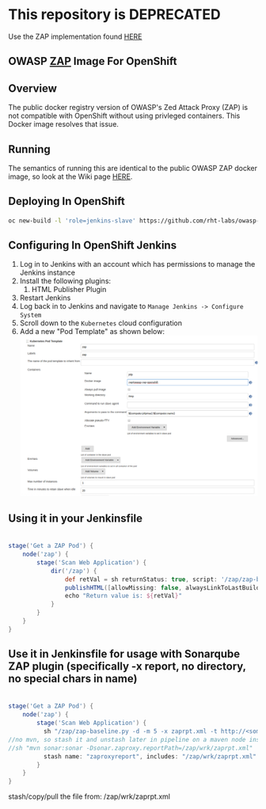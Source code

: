 # This repository is **DEPRECATED**
Use the ZAP implementation found [HERE](https://github.com/redhat-cop/containers-quickstarts/tree/master/jenkins-agents/jenkins-agent-zap)

## OWASP [ZAP](https://github.com/zaproxy/zaproxy) Image For OpenShift

## Overview
The public docker registry version of OWASP's Zed Attack Proxy (ZAP) is not
compatible with OpenShift without using privleged containers. This
Docker image resolves that issue.

## Running

The semantics of running this are identical to the public OWASP ZAP docker
image, so look at the Wiki page [HERE](https://github.com/zaproxy/zaproxy/wiki/Docker).

## Deploying In OpenShift
```bash
oc new-build -l 'role=jenkins-slave' https://github.com/rht-labs/owasp-zap-openshift.git
```

## Configuring In OpenShift Jenkins
1. Log in to Jenkins with an account which has permissions to manage the Jenkins instance
1. Install the following plugins: 
   1. HTML Publisher Plugin
1. Restart Jenkins
1. Log back in to Jenkins and navigate to `Manage Jenkins -> Configure System`
1. Scroll down to the `Kubernetes` cloud configuration
1. Add a new "Pod Template" as shown below: ![KubePodTemplate](Kube_Pod_Template.png)


## Using it in your Jenkinsfile
```groovy

stage('Get a ZAP Pod') {
    node('zap') {
        stage('Scan Web Application') {
            dir('/zap') {
                def retVal = sh returnStatus: true, script: '/zap/zap-baseline.py -r baseline.html -t http://<some-web-site>'
                publishHTML([allowMissing: false, alwaysLinkToLastBuild: false, keepAll: true, reportDir: '/zap/wrk', reportFiles: 'baseline.html', reportName: 'ZAP Baseline Scan', reportTitles: 'ZAP Baseline Scan'])
                echo "Return value is: ${retVal}"
            }
        }
    }
}
```

## Use it in Jenkinsfile for usage with Sonarqube ZAP plugin (specifically -x report, no directory, no special chars in name)
```groovy

stage('Get a ZAP Pod') {
    node('zap') {
        stage('Scan Web Application') {
          sh "/zap/zap-baseline.py -d -m 5 -x zaprpt.xml -t http://<some-web-site>"
//no mvn, so stash it and unstash later in pipeline on a maven node instead of ZAP node... 
//sh "mvn sonar:sonar -Dsonar.zaproxy.reportPath=/zap/wrk/zaprpt.xml"
          stash name: "zaproxyreport", includes: "/zap/wrk/zaprpt.xml"
        }
    }
}
```




stash/copy/pull the file from:
/zap/wrk/zaprpt.xml

